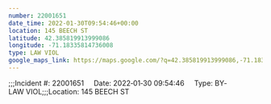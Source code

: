 ```yaml
---
number: 22001651
date_time: 2022-01-30T09:54:46+00:00
location: 145 BEECH ST
latitude: 42.385819913999086
longitude: -71.18335814736008
type: LAW VIOL
google_maps_link: https://maps.google.com/?q=42.385819913999086,-71.18335814736008
---
```


;;;Incident #: 22001651     Date: 2022‐01‐30 09:54:46     Type: BY‐LAW VIOL;;;Location: 145 BEECH ST
